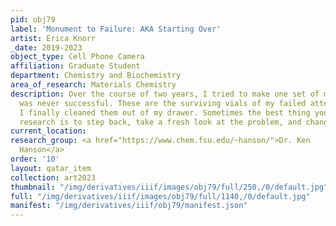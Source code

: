 ```yaml
---
pid: obj79
label: 'Monument to Failure: AKA Starting Over'
artist: Erica Knorr
_date: 2019-2023
object_type: Cell Phone Camera
affiliation: Graduate Student
department: Chemistry and Biochemistry
area_of_research: Materials Chemistry
description: Over the course of two years, I tried to make one set of molecules but
  was never successful. These are the surviving vials of my failed attempts because
  I finally cleaned them out of my drawer. Sometimes the best thing you can do for
  research is to step back, take a fresh look at the problem, and change direction.
current_location:
research_group: <a href="https://www.chem.fsu.edu/~hanson/">Dr. Ken
  Hanson</a>
order: '10'
layout: qatar_item
collection: art2023
thumbnail: "/img/derivatives/iiif/images/obj79/full/250,/0/default.jpg"
full: "/img/derivatives/iiif/images/obj79/full/1140,/0/default.jpg"
manifest: "/img/derivatives/iiif/obj79/manifest.json"
---
```

